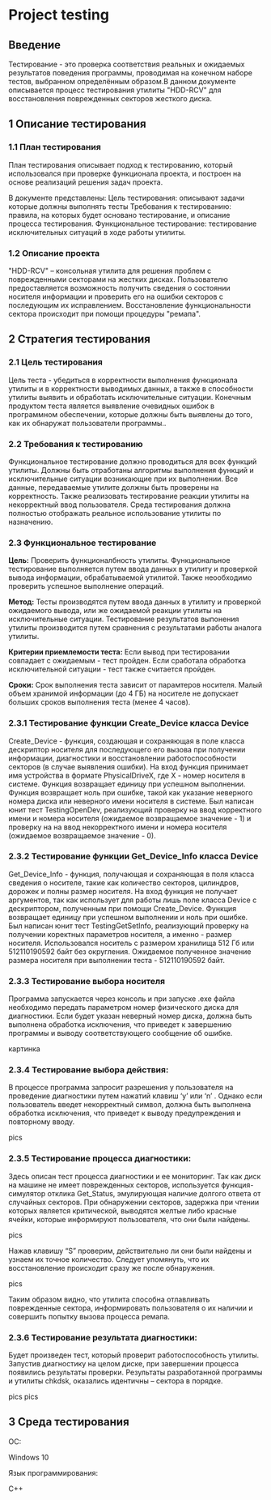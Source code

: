 # Project testing

## Введение

Тестирование - это проверка соответствия реальных и ожидаемых результатов поведения программы, проводимая на конечном наборе тестов, выбранном определённым образом.В данном документе описывается процесс тестирования утилиты "HDD-RCV" для восстановления поврежденных секторов жесткого диска. 

## 1  Описание тестирования

### 1.1  План тестирования

План тестирования описывает подход к тестированию, который использовался при проверке функционала проекта, и построен на основе реализаций решения задач проекта.

В документе представлены:
Цель тестирования: описывают задачи которые должны выполнять тесты
Требования к тестированию: правила, на которых будет основано тестирование, и описание процесса тестирования.
Функциональное тестирование: тестирование исключительных ситуаций в ходе работы утилиты.

### 1.2 Описание проекта

"HDD-RCV" – консольная утилита для решения проблем с поврежденными секторами на жестких дисках. Пользователю предоставляется возможность получить сведения о состоянии носителя информации и проверить его на ошибки секторов с последующим их исправлением. Восстановление функциональности сектора происходит при помощи процедуры "ремапа".

## 2 Стратегия тестирования

### 2.1 Цель тестирования

Цель теста - убедиться в корректности выполнения функционала утилиты и в корректности выводимых данных, а также в способности утилиты выявить и обработать исключительные ситуации.
Конечным продуктом теста является выявление очевидных ошибок в программном обеспечении, которые должны быть выявлены до того, как их обнаружат пользователи программы..

### 2.2 Требования к тестированию

Функциональное тестирование должно проводиться для всех функций утилиты. Должны быть отработаны алгоритмы выполнения функций и исключительные ситуации возникающие при их выполнении.
Все данные, передаваемые утилите должны быть проверены на корректность. Также реализовать тестирование реакции утилиты на некорректный ввод пользователя.
Среда тестирования должна полностью отображать реальное использование утилиты по назначению. 

### 2.3 Функциональное тестирование

**Цель:** Проверить функционалбность утилиты. Функциональное тестирование выполняется путем ввода данных в утилиту и проверкой вывода информации, обрабатываемой утилитой. Также неообходимо проверить успешное выполнение операций.

**Метод:** Тесты производятся путем ввода данных в утилиту и проверкой ожидаемого вывода, или же ожидаемой реакции утилиты на исключительные ситуации. Тестирование результатов выпонения утилиты производится путем сравнения с результатами работы аналога утилиты. 

**Критерии приемлемости теста:** Если вывод при тестировании совпадает с ожидаемым - тест пройден. Если сработала обработка исключительной ситуации - тест также считается пройден.

**Сроки:** Срок выполнения теста зависит от парамтеров носителя. Малый объем хранимой информации (до 4 ГБ) на носителе не допускает больших сроков выполнения теста (менее 4 часов). 

### 2.3.1 Тестирование функции Create_Device класса Device

Create_Device - функция, создающая и сохраняющая в поле класса дескриптор носителя для последующего его вызова при получении информации, диагностики и восстановлении работоспособности секторов (в случае выявления ошибки). На вход функция принимает имя устройства в формате PhysicalDriveX, где X - номер носителя в системе. Функция возвращает единицу при успешном выполнении. Функция возвращает ноль при ошибке, такой как указание неверного номера диска или неверного имени носителя в системе. Был написан юнит тест TestingOpenDev, реализующий проверку на ввод корректного имени и номера носителя (ожидаемое возвращаемое значение - 1) и проверку на на ввод некорректного имени и номера носителя (ожидаемое возвращаемое значение - 0).

### 2.3.2 Тестирование функции Get_Device_Info класса Device

Get_Device_Info - функция, получающая и сохраняющая в поля класса сведения о носителе, такие как количество секторов, цилиндров, дорожек и полны размер носителя. На вход функция не получает аргументов, так как использует для работы лишь поле класса Device с дескриптором, полученным при помощи Create_Device.  Функция возвращает единицу при успешном выполнении и ноль при ошибке. Был написан юнит тест TestingGetSetInfo, реализующий проверку на получении коректных параметров носителя, а именно - размер носителя. Использовался носитель с размером хранилища 512 Гб или 512110190592 байт без округления. Ожидаемое полученное значение размера носителя при выполнении теста - 512110190592 байт.


### 2.3.3 Тестирование выбора носителя

Программа запускается через консоль и при запуске .exe файла необходимо передать параметром номер физического диска для диагностики. Если будет указан неверный номер диска, должна быть выполнена обработка исключения, что приведет к завершению программы и выводу соответствующего сообщение об ошибке.

картинка

### 2.3.4 Тестирование выбора действия:

В процессе программа запросит разрешения у пользователя на проведение диагностики путем нажатий клавиш ‘y’ или ‘n’ . Однако если пользователь введет некорректный символ, должна быть выполнена обработка исключения, что приведет к выводу предупреждения и повторному вводу.

pics


### 2.3.5 Тестирование процесса диагностики:

Здесь описан тест процесса диагностики и ее мониторинг. Так как диск на машине не имеет поврежденных секторов, используется функция-симулятор отклика Get_Status, эмулирующая наличие долгого ответа от случайных секторов. При обнаружении секторов, задержка при чтении которых является критической, выводятся желтые либо красные ячейки, которые информируют пользователя, что они были найдены.

pics

Нажав клавишу “S” проверим, действительно ли они были найдены и узнаем их точное количество. Следует упомянуть, что их восстановление происходит сразу же после обнаружения. 

pics

Таким образом видно, что утилита способна отлавливать поврежденные сектора, информировать пользователя о их наличии и совершить попытку вызова процесса ремапа.

### 2.3.6 Тестирование результата диагностики:

Будет произведен тест, который проверит работоспособность утилиты. Запустив диагностику на целом диске, при завершении процесса появились результаты проверки. Результаты разработанной программы и утилиты chkdsk, оказались идентичны – сектора в порядке.

pics pics

## 3 Среда тестирования

ОС:

Windows 10

Язык программирования:

С++

